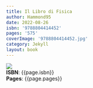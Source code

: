 ```yaml
---
title: Il Libro di Fisica
author: Hammond95
date: 2022-08-26
isbn: '9788804414452'
pages: '575'
coverImage: '9788804414452.jpg'
category: Jekyll
layout: book
---
```

<img src="{{site.baseurl}}/assets/bookCovers/{{page.coverImage}}" class="book-cover-image" /> <br/>
<span><b>ISBN</b>: {{page.isbn}}</span> <br/>
<span><b>Pages</b>: {{page.pages}}</span> <br/>
